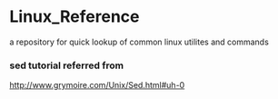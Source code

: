 # Linux_Reference
a repository for quick lookup of common linux utilites and commands

### sed tutorial referred from
http://www.grymoire.com/Unix/Sed.html#uh-0
